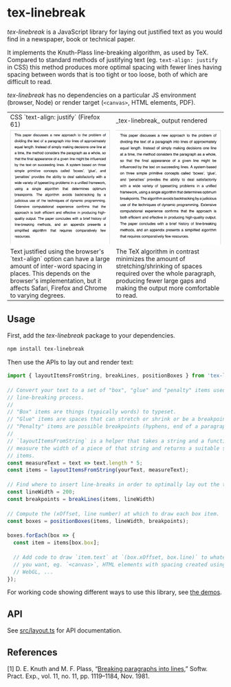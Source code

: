 # tex-linebreak

_tex-linebreak_ is a JavaScript library for laying out justified text as you
would find in a newspaper, book or technical paper.

It implements the Knuth-Plass line-breaking algorithm, as used by TeX. Compared
to standard methods of justifying text (eg.  `text-align: justify` in CSS) this
method produces more optimal spacing with fewer lines having spacing between
words that is too tight or too loose, both of which are difficult to read.

_tex-linebreak_ has no dependencies on a particular JS environment (browser,
Node) or render target (`<canvas>`, HTML elements, PDF).

<table>
  <tr>
    <td>CSS `text-align: justify` (Firefox 61)</td>
    <td>_tex-linebreak_ output rendered</td>
  </tr>
  <tr>
    <td><img width="400" src="images/css-text-align-output.png"></td>
    <td><img width="400" src="images/tex-linebreak-output.png"></td>
  </tr>
  <tr>
    <td>Text justified using the browser's `text-align` option
        can have a large amount of inter-word spacing in places.
        This depends on the browser's implementation, but it affects
        Safari, Firefox and Chrome to varying degrees.</td>
    <td>The TeX algorithm in contrast minimizes the amount of
        stretching/shrinking of spaces required over the whole paragraph,
        producing fewer large gaps and making the output more comfortable
        to read.</td>
  </tr>
</table>

## Usage

First, add the _tex-linebreak_ package to your dependencies.

```sh
npm install tex-linebreak
```

Then use the APIs to lay out and render text:

```js
import { layoutItemsFromString, breakLines, positionBoxes } from 'tex-linebreak';

// Convert your text to a set of "box", "glue" and "penalty" items used by the
// line-breaking process.
//
// "Box" items are things (typically words) to typeset.
// "Glue" items are spaces that can stretch or shrink or be a breakpoint.
// "Penalty" items are possible breakpoints (hyphens, end of a paragraph etc.).
//
// `layoutItemsFromString` is a helper that takes a string and a function to
// measure the width of a piece of that string and returns a suitable set of
// items.
const measureText = text => text.length * 5;
const items = layoutItemsFromString(yourText, measureText);

// Find where to insert line-breaks in order to optimally lay out the text.
const lineWidth = 200;
const breakpoints = breakLines(items, lineWidth)

// Compute the (xOffset, line number) at which to draw each box item.
const boxes = positionBoxes(items, lineWidth, breakpoints);

boxes.forEach(box => {
  const item = items[box.box];

  // Add code to draw `item.text` at `(box.xOffset, box.line)` to whatever output
  // you want, eg. `<canvas>`, HTML elements with spacing created using CSS,
  // WebGL, ...
});
```

For working code showing different ways to use this library, see [the
demos](src/demos/).

## API

See [src/layout.ts](src/layout.ts) for API documentation.

## References

[1] D. E. Knuth and M. F. Plass, “[Breaking paragraphs into lines](http://www.eprg.org/G53DOC/pdfs/knuth-plass-breaking.pdf),” Softw. Pract. Exp., vol. 11, no. 11, pp. 1119–1184, Nov. 1981.

